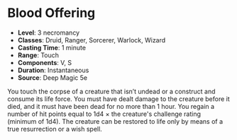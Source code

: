# Blood Offering

- **Level**: 3 necromancy
- **Classes**: Druid, Ranger, Sorcerer, Warlock, Wizard
- **Casting Time**: 1 minute
- **Range**: Touch
- **Components**: V, S
- **Duration**: Instantaneous
- **Source**: Deep Magic 5e

You touch the corpse of a creature that isn’t undead or a construct and consume its life force. You must have dealt damage to the creature before it died, and it must have been dead for no more than 1 hour. You regain a number of hit points equal to 1d4 × the creature's challenge rating (minimum of 1d4). The creature can be restored to life only by means of a true resurrection or a wish spell.

